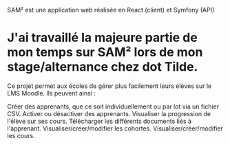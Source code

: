 SAM² est une application web réalisée en React (client) et Symfony (API)

# J'ai travaillé la majeure partie de mon temps sur SAM² lors de mon stage/alternance chez dot Tilde. #

Ce projet permet aux écoles de gérer plus facilement leurs élèves sur le LMS Moodle. Ils peuvent ainsi :

Créer des apprenants, que ce soit individuellement ou par lot via un fichier CSV.
Activer ou désactiver des apprenants.
Visualiser la progression de l'élève sur ses cours.
Télécharger les différents documents liés à l'apprenant.
Visualiser/créer/modifier les cohortes.
Visualiser/créer/modifier les cours.
